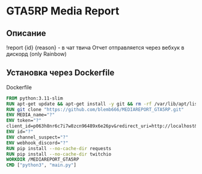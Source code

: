 # GTA5RP Media Report
## Описание
!report {id} {reason} - в чат твича
Отчет отправляется через вебхук в дискорд (only Rainbow)

## Установка через Dockerfile
Dockerfile
```dockerfile
FROM python:3.11-slim
RUN apt-get update && apt-get install -y git && rm -rf /var/lib/apt/lists/*
RUN git clone "https://github.com/blemb666/MEDIAREPORT_GTA5RP.git"
ENV MEDIA_name="?"
ENV token="?"
client_id=p063h8nr6c7i7w8zcn96489x6e26pv&redirect_uri=http://localhost&response_type=token&scope=clips:edit%20channel:moderate%20chat:edit%20chat:read%20moderation:read%20moderator:manage:announcements%20user:edit%20user:read:email%20user:read:follows%20channel:manage:broadcast%20channel:manage:videos
ENV id="?"
ENV channel_suspect="?"
ENV webhook_discord="?"
RUN pip install --no-cache-dir requests
RUN pip install --no-cache-dir twitchio
WORKDIR /MEDIAREPORT_GTA5RP
CMD ["python3", "main.py"]
```
